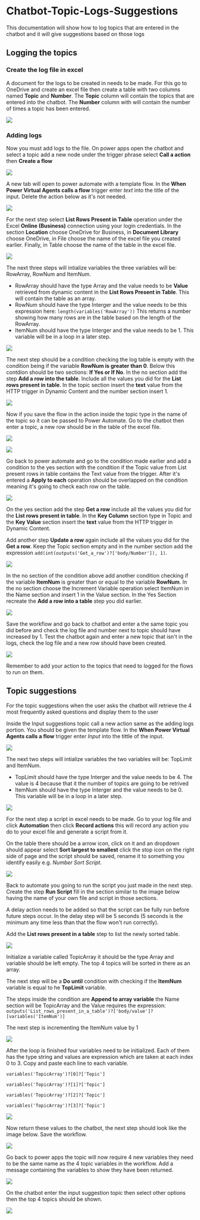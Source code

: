 # Chatbot-Topic-Logs-Suggestions

This documentation will show how to log topics that are entered in the chatbot and it will give suggestions based on those logs 

## Logging the topics

### Create the log file in excel
A document for the logs to be created in needs to be made. For this go to OneDrive and create an excel file then create a table with two columns named **Topic** and **Number**. The **Topic** column will contain the topics that are entered into the chatbot. The **Number** column with will contain the number of times a topic has been entered.

![](BlankTable.PNG) 

### Adding logs
Now you must add logs to the file. On power apps open the chatbot and select a topic add a new node under the trigger phrase select **Call a action** then **Create a flow**

![](CallAction.PNG)

A new tab will open to power automate with a template flow. In the **When Power Virtual Agents calls a flow** trigger enter *text* into the title of the input. Delete the action below as it's not needed.

![](RequestJson.PNG)

For the next step select **List Rows Present in Table** operation under the Excel **Online (Business)** connection using your login credentials. In the section **Location** choose OneDrive for Business, in **Document Library** choose OneDrive, in File choose the name of the excel file you created earlier. Finally, in Table choose the name of the table in the excel file.

![](ListRows.PNG)

The next three steps will intialize variables the three variables will be: RowArray, RowNum and ItemNum. 

- RowArray should have the type Array and the value needs to be **Value** retrieved from dynamic content in the **List Rows Present in Table**. This will contain the table as an array.
- RowNum should have the type Interger and the value needs to be this expression here: `length(variables('RowArray'))`
This returns a number showing how many rows are in the table based on the length of the RowArray.
- ItemNum should have the type Interger and the value needs to be 1. This variable will be in a loop in a later step.

![](Variables.PNG)

The next step should be a condition checking the log table is empty with the condition being if the variable **RowNum is greater than 0**. Below this contdion should be two sections: **If Yes or If No**.
In the no section add the step **Add a row into the table**. Include all the values you did for the **List rows present in table**. In the topic section insert the **text** value from the HTTP trigger in Dynamic Content and the number section insert 1. 

![](IsTableEmpty.PNG)

Now if you save the flow in the action inside the topic type in the name of the topic so it can be passed to Power Automate.
Go to the chatbot then enter a topic, a new row should be in the table of the excel file.

![](FlowAction.PNG)

![](NewRow.PNG)

Go back to power automate and go to the condition made earlier and add a condition to the yes section with the condition if the Topic value from List present rows in table contains the Text value from the trigger. After it's entered a **Apply to each** operation should be overlapped on the condition meaning it's going to check each row on the table.

![](Apply.PNG)

On the yes section add the step **Get a row** include all the values you did for the **List rows present in table**. In the **Key Column** section type in Topic and the **Key Value** section insert the **text** value from the HTTP trigger in Dynamic Content. 

Add another step **Update a row** again include all the values you did for the **Get a row**. Keep the Topic section empty and in the number section add the expression `add(int(outputs('Get_a_row')?['body/Number']), 1)`.

![](Yes1.PNG)

In the no section of the condition above add another condition checking if the variable **ItemNum** is greater than or equal to the variable **RowNum**. In the no section choose the Increment Variable operation select ItemNum in the Name section and insert 1 in the Value section. In the Yes Section recreate the **Add a row into a table** step you did earlier.

![](No1.PNG)

Save the workflow and go back to chatbot and enter a the same topic you did before and check the log file and number next to topic should have increased by 1. Test the chatbot again and enter a new topic that isn't in the logs, check the log file and a new row should have been created.

![](AddedRows.PNG)

Remember to add your action to the topics that need to logged for the flows to run on them.

## Topic suggestions

For the topic suggestions when the user asks the chatbot will retrieve the 4 most frequently asked questions and display them to the user

Inside the Input suggestions topic call a new action same as the adding logs portion. You should be given the template flow. In the **When Power Virtual Agents calls a flow** trigger enter *Input* into the tittle of the input. 

![](Input.PNG)

The next two steps will intialize variables the two variables will be: TopLimit and ItemNum. 

- TopLimit should have the type Interger and the value needs to be 4. The value is 4 because that it the number of topics are going to be retrived
- ItemNum should have the type Interger and the value needs to be 0. This variable will be in a loop in a later step.

![](Variables2.PNG)

For the next step a script in excel needs to be made. Go to your log file and click **Automation** then click **Record actions** this will record any action you do to your excel file and generate a script from it.

On the table there should be a arrow icon, click on it and an dropdown should appear select **Sort largest to smallest** click the stop icon on the right side of page and the script should be saved, rename it to something you identify easily e.g. *Number Sort Script*.

![](Record.PNG) 

Back to automate you going to run the script you just made in the next step. Create the step **Run Script** fill in the section similar to the image below having the name of your own file and script in those sections. 

A delay action needs to be added so that the script can be fully run before future steps occur. In the delay step will be 5 seconds (5 seconds is the minimum any time less than that the flow won't run correctly).

Add the **List rows present in a table** step to list the newly sorted table.

![](SortScript.PNG)

Initialize a variable called TopicArray it should be the type Array and variable should be left empty. The top 4 topics will be sorted in there as an array.

The next step will be a **Do until** condition with checking if the **ItemNum** variable is equal to he **TopLimit** variable. 

The steps inside the condition are **Append to array variable** the Name section will be TopicArray and the Value requires the expression: `outputs('List_rows_present_in_a_table')?['body/value']?[variables('ItemNum')]`

The next step is incrementing the ItemNum value by 1

![](Array.PNG)

After the loop is finished four variables need to be initialized. Each of them has the type string and values are expression which are taken at each index 0 to 3. Copy and paste each line to each variable.

```
variables('TopicArray')?[0]?['Topic']

variables('TopicArray')?[1]?['Topic']

variables('TopicArray')?[2]?['Topic']

variables('TopicArray')?[3]?['Topic']
```

![](Topics.PNG)

Now return these values to the chatbot, the next step should look like the image below. Save the workflow.

![](ReturnTopic.PNG)

Go back to power apps the topic will now require 4 new variables they need to be the same name as the 4 topic variables in the workflow. Add a message containing the variables to show they have been returned.

![](ActionMessage.PNG)

On the chatbot enter the input suggestion topic then select other options then the top 4 topics should be shown.

![](Suggestions.PNG)
